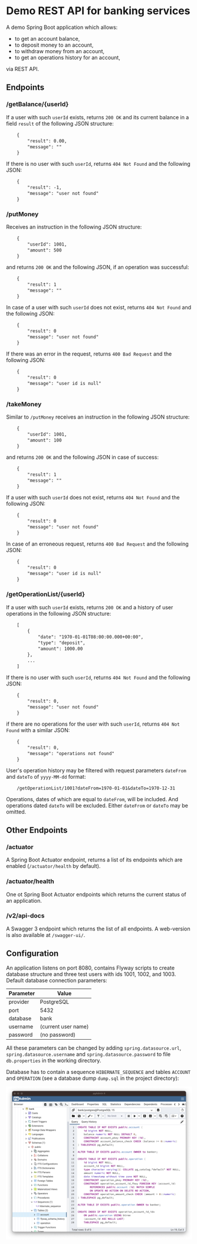 # Demo REST API for banking services

A demo Spring Boot application which allows: 
- to get an account balance,
- to deposit money to an account,
- to withdraw money from an account,
- to get an operations history for an account, 

via REST API.

## Endpoints

### /getBalance/{userId}

If a user with such `userId` exists, returns `200 OK` and its current balance 
in a field `result` of the following JSON structure:
```    
    {
        "result": 0.00,
        "message": ""
    }
```
If there is no user with such `userId`, returns `404 Not Found` and the following 
JSON:
```
    {
        "result": -1,
        "message": "user not found"
    }
```

### /putMoney

Receives an instruction in the following JSON structure:
```
    {
        "userId": 1001,
        "amount": 500
    }
```
and returns `200 OK` and the following JSON, if an operation was 
successful:
```
    {
        "result": 1
        "message": ""
    }
```
In case of a user with such `userId` does 
not exist, returns `404 Not Found` and the following JSON:
```
    {
        "result": 0
        "message": "user not found"
    }
```
If there was an error in the request, returns `400 Bad Request` and the 
following JSON:
```
    {
        "result": 0
        "message": "user id is null"
    }
```

### /takeMoney

Similar to `/putMoney` receives an instruction in the following JSON structure:
```
    {
        "userId": 1001,
        "amount": 100
    }
```
and returns `200 OK` and the following JSON in case of success:
```
    {
        "result": 1
        "message": ""
    }
```
If a user with such `userId` does not exist, returns `404 Not Found` 
and the following JSON:
```
    {
        "result": 0
        "message": "user not found"
    }
```
In case of an erroneous request, returns `400 Bad Request` and the
following JSON:
```
    {
        "result": 0
        "message": "user id is null"
    }
```

### /getOperationList/{userId}

If a user with such `userId` exists, returns `200 OK` and a history 
of user operations in the following JSON structure:
```    
    [
        {
            "date": "1970-01-01T08:00:00.000+00:00",
            "type": "deposit",
            "amount": 1000.00
        },
        ...
    ]
```
If there is no user with such `userId`, returns `404 Not Found` and the following
JSON:
```
    {
        "result": 0,
        "message": "user not found"
    }
```
if there are no operations for the user with such `userId`, returns `404 Not Found` 
with a similar JSON:
```
    {
        "result": 0,
        "message": "operations not found"
    }
```
User's operation history may be filtered with request parameters `dateFrom` 
and `dateTo` of `yyyy-MM-dd` format:
```
    /getOperationList/1001?dateFrom=1970-01-01&dateTo=1970-12-31
```
Operations, dates of which are equal to `dateFrom`, will be included. And operations 
dated `dateTo` will be excluded. Either `dateFrom` or `dateTo` may be omitted.  

## Other Endpoints

### /actuator

A Spring Boot Actuator endpoint, returns a list of its endpoints 
which are enabled (`/actuator/health` by default).

### /actuator/health

One ot Spring Boot Actuator endpoints which returns the current 
status of an application.

### /v2/api-docs  

A Swagger 3 endpoint which returns the list of all endpoints. 
A web-version is also available at `/swagger-ui/`.  

## Configuration

An application listens on port 8080, contains Flyway scripts to create 
database structure and three test users with ids 1001, 1002, and 1003. 
Default database connection parameters:

| Parameter | Value               |
|-----------|---------------------|
| provider  | PostgreSQL          |
| port      | 5432                |
| database  | bank                |
| username  | (current user name) |
| password  | (no password)       |

All these parameters can be changed by adding `spring.datasource.url`, 
`spring.datasource.username` and `spring.datasource.password` to file 
`db.properties` in the working directory.

Database has to contain a sequence `HIBERNATE_SEQUENCE` and tables
`ACCOUNT` and `OPERATION` (see a database dump `dump.sql` in the 
project directory):

![Database structure](db_structure.png)


